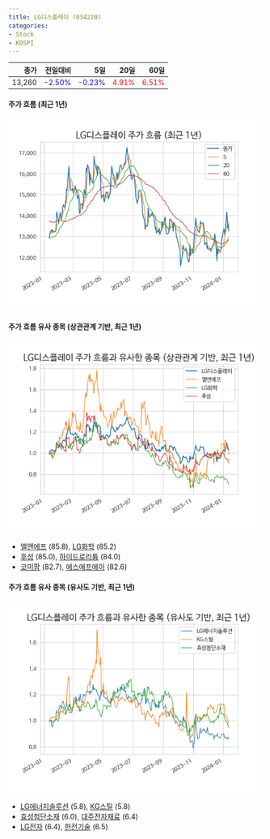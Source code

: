 ```yaml
---
title: LG디스플레이 (034220)
categories:
- Stock
- KOSPI
---
```


|종가|전일대비|5일|20일|60일|
|---:|-------:|--:|---:|---:|
|13,260|<span style="color: blue">-2.50%</span>|<span style="color: blue">-0.23%</span>|<span style="color: red">4.91%</span>|<span style="color: red">6.51%</span>|

<!-- more -->

#### 주가 흐름 (최근 1년)
![034220](/assets/images/stock/034220.png)


#### 주가 흐름 유사 종목 (상관관계 기반, 최근 1년)
![034220](/assets/images/stock/034220_corr.png)
- [엘앤에프](/066970/) (85.8), [LG화학](/051910/) (85.2)
- [후성](/093370/) (85.0), [하이드로리튬](/101670/) (84.0)
- [코미팜](/041960/) (82.7), [에스에프에이](/056190/) (82.6)


#### 주가 흐름 유사 종목 (유사도 기반, 최근 1년)
![034220](/assets/images/stock/034220_sim.png)
- [LG에너지솔루션](/373220/) (5.8), [KG스틸](/016380/) (5.8)
- [효성첨단소재](/298050/) (6.0), [대주전자재료](/078600/) (6.4)
- [LG전자](/066570/) (6.4), [한전기술](/052690/) (6.5)